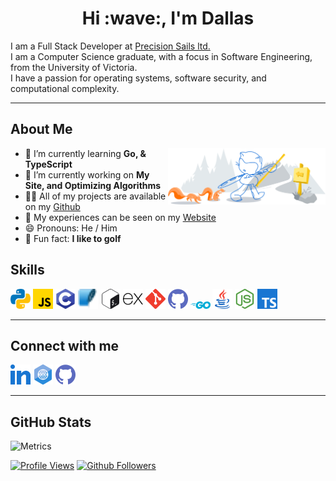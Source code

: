 <h1 align="center"> Hi :wave:, I'm Dallas</h1>

I am a Full Stack Developer at [Precision Sails ltd.](https://www.precisionsailloft.com)<br> 
I am a Computer Science graduate, with a focus in Software Engineering, from the University of Victoria.<br>
I have a passion for operating systems, software security, and computational complexity.

<hr>

## About Me

<img width="50%" align="right" alt="Github" src="img/git-header.svg" />

- :seedling: I’m currently learning **Go, & TypeScript**
- :open_file_folder: I’m currently working on **My Site, and Optimizing Algorithms**
- :man_technologist: All of my projects are available on my [Github](https://github.com/dallasbrooks?tab=repositories)
- :page_facing_up: My experiences can be seen on my [Website](https://dallasbrooks.github.io)
- :smile: Pronouns: He / Him
- :gift: Fun fact: **I like to golf**

## Skills

<a href="https://github.com/dallasbrooks?tab=repositories&q=&type=&language=python&sort="><img width="32px" src="img/python.svg"></a>
<a href="https://github.com/dallasbrooks?tab=repositories&q=&type=&language=javascript&sort="><img width="32px" src="img/javascript.svg"></a>
<a href="https://github.com/dallasbrooks?tab=repositories&q=&type=&language=c&sort="><img width="32px" src="img/c.svg"></a>
<a href="https://github.com/dallasbrooks?tab=repositories&q=&type=&language=sqlite&sort="><img width="32px" src="img/sqlite.svg"></a>
<a href="https://github.com/dallasbrooks?tab=repositories&q=&type=&language=bash&sort="><img width="32px" src="img/bash.svg"></a>
<a href="https://github.com/dallasbrooks?tab=repositories&q=&type=&language=express&sort="><img width="32px" src="img/express.svg"></a>
<a href="https://github.com/dallasbrooks?tab=repositories&q=&type=&language=git&sort="><img width="32px" src="img/git.svg"></a>
<a href="https://github.com/dallasbrooks?tab=repositories&q=&type=&language=github&sort="><img width="32px" src="img/github.svg"></a>
<a href="https://github.com/dallasbrooks?tab=repositories&q=&type=&language=go&sort="><img width="32px" src="img/go.svg"></a>
<a href="https://github.com/dallasbrooks?tab=repositories&q=&type=&language=java&sort="><img width="32px" src="img/java.svg"></a>
<a href="https://github.com/dallasbrooks?tab=repositories&q=&type=&language=nodejs&sort="><img width="32px" src="img/nodejs.svg"></a>
<a href="https://github.com/dallasbrooks?tab=repositories&q=&type=&language=typescript&sort="><img width="32px" src="img/typescript.svg"></a>

<hr>

## Connect with me

<a href="https://www.linkedin.com/in/dallas-brooks-470620199"><img width="32px" src="img/linked-in-alt.svg"/></a> 
<a href="https://dallasbrooks.github.io/"><img width="32px" src="img/portfolio.png"/></a> 
<a href="https://www.github.com/dallasbrooks"><img width="32px" src="img/github.svg"/></a>

<hr>

## GitHub Stats

![Metrics](https://metrics.lecoq.io/dallasbrooks?template=terminal&base.header=0&base.activity=0&base.repositories=0&base.metadata=0&languages=1&languages.limit=8&languages.colors=github&languages.threshold=0%25&config.timezone=America%2FToronto)

<!--
![Github Stats](https://github-readme-stats.vercel.app/api?username=dallasbrooks&theme=tokyonight)
![Github Languages](https://github-readme-stats.vercel.app/api/top-langs/?username=dallasbrooks&theme=tokyonight&layout=compact)
-->

[![Profile Views](https://gpvc.arturio.dev/dallasbrooks)](https://github.com/dallasbrooks)
[![Github Followers](https://img.shields.io/github/followers/dallasbrooks?style=social)](https://github.com/dallasbrooks?tab=followers)
